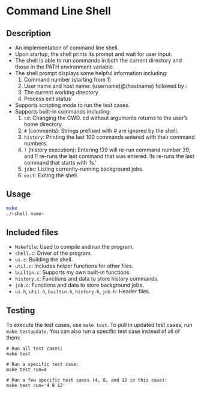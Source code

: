 # Command Line Shell

## Description
- An implementation of command line shell.
- Upon startup, the shell prints its prompt and wait for user input. 
- The shell is able to run commands in both the current directory and those in the PATH environment variable. 
- The shell prompt displays some helpful information including:
  1. Command number (starting from 1)
  2. User name and host name: (username)@(hostname) followed by :
  3. The current working directory
  4. Process exit status
- Supports scripting mode to run the test cases.
- Supports built-in commands including:
  1. `cd`: Changing the CWD. cd without arguments returns to the user’s home directory.
  2. `#` (comments): Strings prefixed with # are ignored by the shell.
  3. `history`: Printing the last 100 commands entered with their command numbers.
  4. `!` (history execution): Entering !39 will re-run command number 39, and !! re-runs the last command that was entered. !ls re-runs the last command that starts with ‘ls.’ 
  5. `jobs`: Listing currently-running background jobs.
  6. `exit`: Exiting the shell.

## Usage
```bash
make
./<shell name>
```

## Included files
- `Makefile`: Used to compile and run the program.
- `shell.c`: Driver of the program.
- `ui.c`: Building the shell.
- `util.c`: Includes helper functions for other files.
- `builtin.c`: Supports my own built-in functions.
- `history.c`: Functions and data to store history commands.
- `job.c`: Functions and data to store background jobs.
- `ui.h`, `util.h`, `builtin.h`, `history.h`, `job.h`: Header files.

## Testing
To execute the test cases, use `make test`. To pull in updated test cases, run `make testupdate`. You can also run a specific test case instead of all of them:

```
# Run all test cases:
make test

# Run a specific test case:
make test run=4

# Run a few specific test cases (4, 8, and 12 in this case):
make test run='4 8 12'
```
